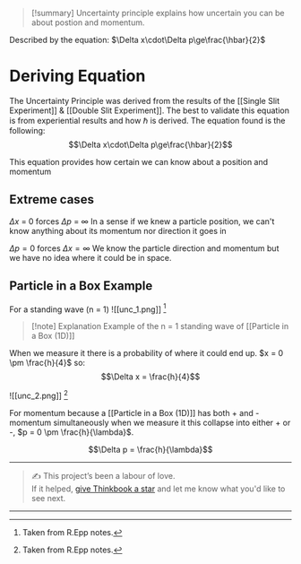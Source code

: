 
>[!summary]
Uncertainty principle explains how uncertain you can be about postion and momentum. 
>
Described by the equation:
$\Delta x\cdot\Delta p\ge\frac{\hbar}{2}$
# Deriving Equation
The Uncertainty Principle was derived from the results of the [[Single Slit Experiment]] & [[Double Slit Experiment]]. The best to validate this equation is from experiential results and how $\hbar$ is derived. The equation found is the following:
$$\Delta x\cdot\Delta p\ge\frac{\hbar}{2}$$

This equation provides how certain we can know about a position and momentum

## Extreme cases
$\Delta x$ = 0  forces $\Delta p$ = $\infty$ 
In a sense if we knew a particle position, we can't know anything about its momentum nor direction it goes in

$\Delta p = 0$ forces $\Delta x = \infty$ 
We know the particle direction and momentum but we have no idea where it could be in space.

## Particle in a Box Example
For a standing wave (n = 1)
![[unc_1.png]]
[^1]
>[!note] Explanation
Example of the n = 1 standing wave of [[Particle in a Box (1D)]] 

When we measure it there is a probability of where it could end up.
$x = 0 \pm \frac{h}{4}$ so:
$$\Delta x = \frac{h}{4}$$

 
![[unc_2.png]]
[^1]

For momentum because a [[Particle in a Box (1D)]] has both + and - momentum simultaneously when we measure it this collapse into either + or -, $p = 0 \pm \frac{h}{\lambda}$.

$$\Delta p = \frac{h}{\lambda}$$

[^1]: Taken from R.Epp notes.


---

> ✍️ This project’s been a labour of love.  
> If it helped, [give Thinkbook a star](https://github.com/rajeevphysics/Thinkbook) and let me know what you'd like to see next.

---

